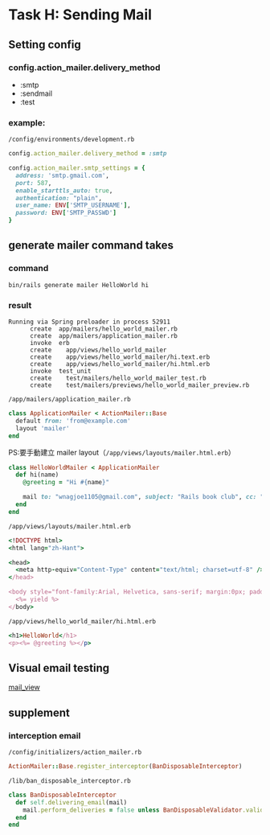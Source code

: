 # Task H: Sending Mail

## Setting config

### config.action_mailer.delivery_method

+ :smtp
+ :sendmail
+ :test

### example:

`/config/environments/development.rb`

```ruby
config.action_mailer.delivery_method = :smtp

config.action_mailer.smtp_settings = {
  address: 'smtp.gmail.com',
  port: 587,
  enable_starttls_auto: true,
  authentication: "plain",
  user_name: ENV['SMTP_USERNAME'],
  password: ENV['SMTP_PASSWD']
}
```

## generate mailer command takes

### command

```
bin/rails generate mailer HelloWorld hi
```

### result

```
Running via Spring preloader in process 52911
      create  app/mailers/hello_world_mailer.rb
      create  app/mailers/application_mailer.rb
      invoke  erb
      create    app/views/hello_world_mailer
      create    app/views/hello_world_mailer/hi.text.erb
      create    app/views/hello_world_mailer/hi.html.erb
      invoke  test_unit
      create    test/mailers/hello_world_mailer_test.rb
      create    test/mailers/previews/hello_world_mailer_preview.rb
```

`/app/mailers/application_mailer.rb`

```ruby
class ApplicationMailer < ActionMailer::Base
  default from: 'from@example.com'
  layout 'mailer'
end
```

PS:要手動建立 mailer layout（`/app/views/layouts/mailer.html.erb`）

```ruby
class HelloWorldMailer < ApplicationMailer
  def hi(name)
    @greeting = "Hi #{name}"

    mail to: "wnagjoe1105@gmail.com", subject: "Rails book club", cc: "joe@dinngo.co"
  end
end
```

`/app/views/layouts/mailer.html.erb`

```ruby
<!DOCTYPE html>
<html lang="zh-Hant">

<head>
  <meta http-equiv="Content-Type" content="text/html; charset=utf-8" />
</head>

<body style="font-family:Arial, Helvetica, sans-serif; margin:0px; padding:0px">
  <%= yield %>
</body>
```

`/app/views/hello_world_mailer/hi.html.erb`

```ruby
<h1>HelloWorld</h1>
<p><%= @greeting %></p>
```

## Visual email testing

[mail_view](https://github.com/basecamp/mail_view)

## supplement

### interception email

`/config/initializers/action_mailer.rb`

```ruby
ActionMailer::Base.register_interceptor(BanDisposableInterceptor)
```

`/lib/ban_disposable_interceptor.rb`

```ruby
class BanDisposableInterceptor
  def self.delivering_email(mail)
    mail.perform_deliveries = false unless BanDisposableValidator.valid?(mail.to[0])
  end
end
```

